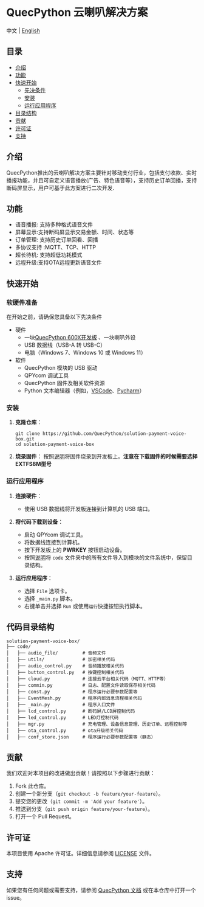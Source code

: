 # QuecPython 云喇叭解决方案
中文 | [English](readme.md)

## 目录

- [介绍](#介绍)
- [功能](#功能)
- [快速开始](#快速开始)
  - [先决条件](#先决条件)
  - [安装](#安装)
  - [运行应用程序](#运行应用程序)
- [目录结构](#目录结构)
- [贡献](#贡献)
- [许可证](#许可证)
- [支持](#支持)

## 介绍

QuecPython推出的云喇叭解决方案主要针对移动支付行业，包括支付收款、实时播报功能，并且可自定义语音播放(广告、特色语音等），支持历史订单回播，支持断码屏显示，用户可基于此方案进行二次开发.


## 功能

- 语音播报: 支持多种格式语音文件
- 屏幕显示:支持断码屏显示交易金额、时间、状态等
- 订单管理: 支持历史订单回看、回播
- 多协议支持 :MQTT、TCP、HTTP
- 超长待机: 支持超低功耗模式
- 远程升级:支持OTA远程更新语音文件

## 快速开始

### 软硬件准备

在开始之前，请确保您具备以下先决条件

- 硬件
  - 一块[QuecPython 600X开发板](https://python.quectel.com/doc/Getting_started/zh/evb/ec600x-evb.html) 、一块喇叭外设
  - USB 数据线（USB-A 转 USB-C）
  - 电脑（Windows 7、Windows 10 或 Windows 11）
- 软件
  - QuecPython 模块的 USB 驱动
  - QPYcom 调试工具
  - QuecPython 固件及相关软件资源
  - Python 文本编辑器（例如，[VSCode](https://code.visualstudio.com/)、[Pycharm](https://www.jetbrains.com/pycharm/download/)）

### 安装

1. **克隆仓库**：

   ```
   git clone https://github.com/QuecPython/solution-payment-voice-box.git
   cd solution-payment-voice-box
   ```

2. **烧录固件**： 按照[说明](https://python.quectel.com/doc/Application_guide/dev-tools/QPYcom/qpycom-dw.html#Download-Firmware)将固件烧录到开发板上。**注意在下载固件的时候需要选择EXTFS8M型号**

### 运行应用程序

1. **连接硬件**：

   - 使用 USB 数据线将开发板连接到计算机的 USB 端口。

2. **将代码下载到设备**：

   - 启动 QPYcom 调试工具。
   - 将数据线连接到计算机。
   - 按下开发板上的 **PWRKEY** 按钮启动设备。
   - 按照[说明](https://python.quectel.com/doc/Application_guide/zh/dev-tools/QPYcom/qpycom-dw.html#Download-Script)将 `code` 文件夹中的所有文件导入到模块的文件系统中，保留目录结构。

3. **运行应用程序**：

   - 选择 `File` 选项卡。
   - 选择 `_main.py` 脚本。
   - 右键单击并选择 `Run` 或使用`运行`快捷按钮执行脚本。
   

## 代码目录结构

```
solution-payment-voice-box/
├── code/
│   ├── audio_file/         # 音频文件
│   ├── utils/            	# 加密相关代码
│   ├── audio_control.py    # 音频播放相关代码
│   ├── button_control.py   # 按键控制相关代码
│   ├── cloud.py       		# 连接云平台相关代码（MQTT、HTTP等）
│   ├── commin.py           # 日志、配置文件读取保存相关代码
│   ├── const.py       		# 程序运行必要参数配置等
│   ├── EventMesh.py        # 程序内部消息流程相关代码
│   ├── _main.py            # 程序入口文件
│   ├── lcd_control.py      # 断码屏/LCD屏控制代码
│   ├── led_control.py      # LED灯控制代码
│   ├── mgr.py           	# 充电管理、设备信息管理、历史订单、远程控制等
│   ├── ota_control.py      # ota升级相关代码
│   ├── conf_store.json     # 程序运行必要参数配置等（静态）
```

## 贡献

我们欢迎对本项目的改进做出贡献！请按照以下步骤进行贡献：

1. Fork 此仓库。
2. 创建一个新分支（`git checkout -b feature/your-feature`）。
3. 提交您的更改（`git commit -m 'Add your feature'`）。
4. 推送到分支（`git push origin feature/your-feature`）。
5. 打开一个 Pull Request。

## 许可证

本项目使用 Apache 许可证。详细信息请参阅 [LICENSE](https://github.com/QuecPython/solution-payment-voice-box/blob/master/LICENSE) 文件。

## 支持

如果您有任何问题或需要支持，请参阅 [QuecPython 文档](https://python.quectel.com/doc) 或在本仓库中打开一个 issue。